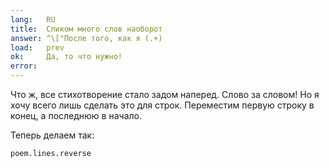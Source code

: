 ```yaml
---
lang:   RU
title:  Сликом много слов наоборот
answer: ^\["После того, как я (.+)
load:   prev
ok:     Да, то что нужно!
error:  
---
```


Что ж, все стихотворение стало задом наперед. Слово за словом! Но я хочу всего лишь сделать это для строк.
Переместим первую строку в конец, а последнюю в начало.

Теперь делаем так:

    poem.lines.reverse
